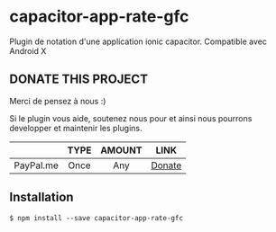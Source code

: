 # capacitor-app-rate-gfc
Plugin de notation d'une application ionic capacitor. Compatible avec Android X

## DONATE THIS PROJECT
Merci de pensez à nous :)

Si le plugin vous aide, soutenez nous pour et ainsi nous pourrons developper et maintenir les plugins.

|  | TYPE | AMOUNT | LINK |
|:--:|:--:|:--:|:--:|
| PayPal.me | Once | Any | [Donate](https://www.paypal.me/rdlabo) |


## Installation

```
$ npm install --save capacitor-app-rate-gfc
```

